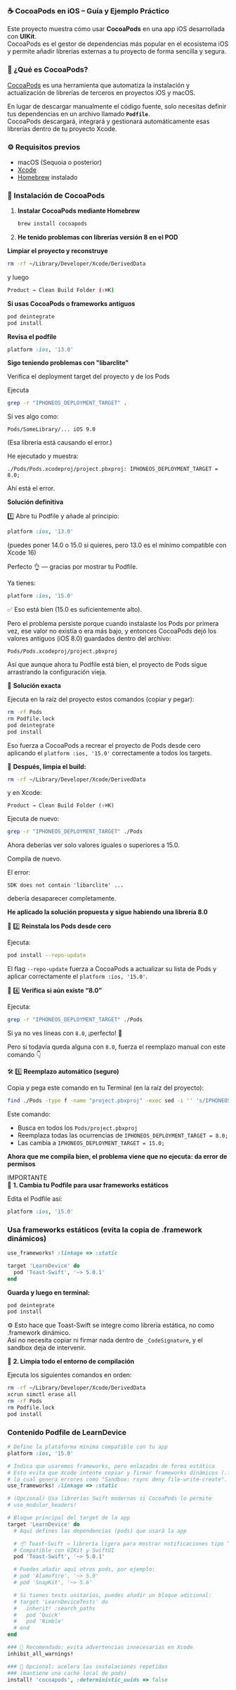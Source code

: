 ### ☕️ CocoaPods en iOS – Guía y Ejemplo Práctico

Este proyecto muestra cómo usar **CocoaPods** en una app iOS desarrollada con **UIKit**.  
CocoaPods es el gestor de dependencias más popular en el ecosistema iOS y permite añadir librerías externas a tu proyecto de forma sencilla y segura.

### 🧩 ¿Qué es CocoaPods?

[CocoaPods](https://cocoapods.org/) es una herramienta que automatiza la instalación y actualización de librerías de terceros en proyectos iOS y macOS.

En lugar de descargar manualmente el código fuente, solo necesitas definir tus dependencias en un archivo llamado **`Podfile`**.  
CocoaPods descargará, integrará y gestionará automáticamente esas librerías dentro de tu proyecto Xcode.

### ⚙️ Requisitos previos

- macOS (Sequoia o posterior)
- [Xcode](https://developer.apple.com/xcode/)
- [Homebrew](https://brew.sh/) instalado

### 🚀 Instalación de CocoaPods

1. **Instalar CocoaPods mediante Homebrew**

   ```bash
   brew install cocoapods
   ```

2. **He tenido problemas con librerías versión 8 en el POD**

**Limpiar el proyecto y reconstruye**

```bash
rm -rf ~/Library/Developer/Xcode/DerivedData
```

y luego

```bash
Product → Clean Build Folder (⇧⌘K)
```

**Si usas CocoaPods o frameworks antiguos**

```bash
pod deintegrate
pod install
```

**Revisa el podfile**

```ruby
platform :ios, '13.0'
```

**Sigo teniendo problemas con "libarclite"**

Verifica el deployment target del proyecto y de los Pods

Ejecuta

```bash
grep -r "IPHONEOS_DEPLOYMENT_TARGET" .
```

Si ves algo como:

```
Pods/SomeLibrary/... iOS 9.0
```

(Esa librería está causando el error.)

He ejecutado y muestra:

```
./Pods/Pods.xcodeproj/project.pbxproj: IPHONEOS_DEPLOYMENT_TARGET = 8.0;
```

Ahí está el error.

**Solución definitiva**

1️⃣ Abre tu Podfile y añade al principio:

```ruby
platform :ios, '13.0'
```

(puedes poner 14.0 o 15.0 si quieres, pero 13.0 es el mínimo compatible con Xcode 16)

Perfecto 👌 — gracias por mostrar tu Podfile.

Ya tienes:

```ruby
platform :ios, '15.0'
```

✅ Eso está bien (15.0 es suficientemente alto).

Pero el problema persiste porque cuando instalaste los Pods por primera vez, ese valor no existía o era más bajo,
y entonces CocoaPods dejó los valores antiguos (iOS 8.0) guardados dentro del archivo:

```
Pods/Pods.xcodeproj/project.pbxproj
```

Así que aunque ahora tu Podfile está bien, el proyecto de Pods sigue arrastrando la configuración vieja.

🔧 **Solución exacta**

Ejecuta en la raíz del proyecto estos comandos (copiar y pegar):

```bash
rm -rf Pods
rm Podfile.lock
pod deintegrate
pod install
```

Eso fuerza a CocoaPods a recrear el proyecto de Pods desde cero aplicando el `platform :ios, '15.0'` correctamente a todos los targets.

🧹 **Después, limpia el build:**

```bash
rm -rf ~/Library/Developer/Xcode/DerivedData
```

y en Xcode:

```
Product → Clean Build Folder (⇧⌘K)
```

Ejecuta de nuevo:

```bash
grep -r "IPHONEOS_DEPLOYMENT_TARGET" ./Pods
```

Ahora deberías ver solo valores iguales o superiores a 15.0.

Compila de nuevo.

El error:

```
SDK does not contain 'libarclite' ...
```

debería desaparecer completamente.

**He aplicado la solución propuesta y sigue habiendo una librería 8.0**

🧱 2️⃣ **Reinstala los Pods desde cero**

Ejecuta:

```bash
pod install --repo-update
```

El flag `--repo-update` fuerza a CocoaPods a actualizar su lista de Pods y aplicar correctamente el `platform :ios, '15.0'`.

🧠 4️⃣ **Verifica si aún existe “8.0”**

Ejecuta:

```bash
grep -r "IPHONEOS_DEPLOYMENT_TARGET" ./Pods
```

Si ya no ves líneas con `8.0`, ¡perfecto! 🎉

Pero si todavía queda alguna con `8.0`, fuerza el reemplazo manual con este comando 👇

🛠 5️⃣ **Reemplazo automático (seguro)**

Copia y pega este comando en tu Terminal (en la raíz del proyecto):

```bash
find ./Pods -type f -name "project.pbxproj" -exec sed -i '' 's/IPHONEOS_DEPLOYMENT_TARGET = 8.0;/IPHONEOS_DEPLOYMENT_TARGET = 15.0;/g' {} +
```

Este comando:

- Busca en todos los `Pods/project.pbxproj`
- Reemplaza todas las ocurrencias de `IPHONEOS_DEPLOYMENT_TARGET = 8.0;`
- Las cambia a `IPHONEOS_DEPLOYMENT_TARGET = 15.0;`

**Ahora que me compila bien, el problema viene que no ejecuta: da error de permisos**

IMPORTANTE  
🧩 **1. Cambia tu Podfile para usar frameworks estáticos**

Edita el Podfile así:

```ruby
platform :ios, '15.0'
```

### Usa frameworks estáticos (evita la copia de .framework dinámicos)

```ruby
use_frameworks! :linkage => :static

target 'LearnDevice' do
  pod 'Toast-Swift', '~> 5.0.1'
end
```

**Guarda y luego en terminal:**

```bash
pod deintegrate
pod install
```

⚙️ Esto hace que Toast-Swift se integre como librería estática, no como .framework dinámico.  
Así no necesita copiar ni firmar nada dentro de `_CodeSignature`, y el sandbox deja de intervenir.

🧹 **2. Limpia todo el entorno de compilación**

Ejecuta los siguientes comandos en orden:

```bash
rm -rf ~/Library/Developer/Xcode/DerivedData
xcrun simctl erase all
rm -rf Pods
rm Podfile.lock
pod install
```

### Contenido Podfile de LearnDevice

```ruby
# Define la plataforma mínima compatible con tu app
platform :ios, '15.0'

# Indica que usaremos frameworks, pero enlazados de forma estática
# Esto evita que Xcode intente copiar y firmar frameworks dinámicos (.framework),
# lo cual genera errores como "Sandbox: rsync deny file-write-create".
use_frameworks! :linkage => :static

# (Opcional) Usa librerías Swift modernas si CocoaPods lo permite
# use_modular_headers!

# Bloque principal del target de la app
target 'LearnDevice' do
  # Aquí defines las dependencias (pods) que usará la app

  # 📦 Toast-Swift → librería ligera para mostrar notificaciones tipo “toast”
  # Compatible con UIKit y SwiftUI
  pod 'Toast-Swift', '~> 5.0.1'

  # Puedes añadir aquí otros pods, por ejemplo:
  # pod 'Alamofire', '~> 5.9'
  # pod 'SnapKit', '~> 5.6'

  # Si tienes tests unitarios, puedes añadir un bloque adicional:
  # target 'LearnDeviceTests' do
  #   inherit! :search_paths
  #   pod 'Quick'
  #   pod 'Nimble'
  # end
end

### 🔧 Recomendado: evita advertencias innecesarias en Xcode
inhibit_all_warnings!

### 🔁 Opcional: acelera las instalaciones repetidas
### (mantiene una caché local de pods)
install! 'cocoapods', :deterministic_uuids => false
